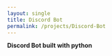 ```yaml
---
layout: single
title: Discord Bot
permalink: /projects/Discord-Bot
---
```


**Discord Bot built with python**
